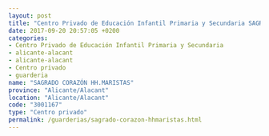 ```yaml
---
layout: post
title: "Centro Privado de Educación Infantil Primaria y Secundaria SAGRADO CORAZÓN HH.MARISTAS"
date: 2017-09-20 20:57:05 +0200
categories:
- Centro Privado de Educación Infantil Primaria y Secundaria
- alicante-alacant
- alicante-alacant
- Centro privado
- guarderia
name: "SAGRADO CORAZÓN HH.MARISTAS"
province: "Alicante/Alacant"
location: "Alicante/Alacant"
code: "3001167"
type: "Centro privado"
permalink: /guarderias/sagrado-corazon-hhmaristas.html
---
```

